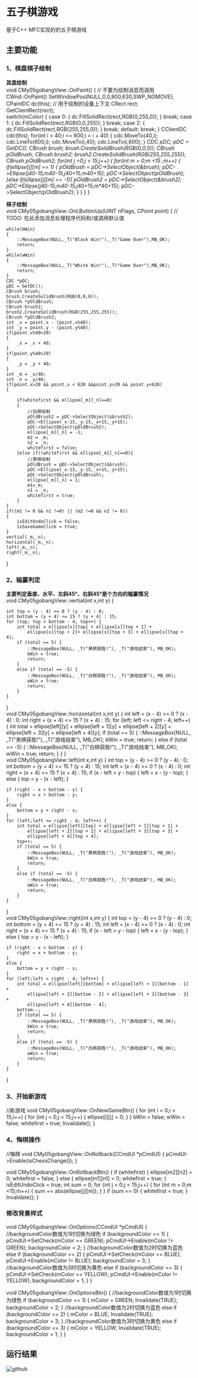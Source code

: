 # 五子棋游戏
基于C++ MFC实现的的五子棋游戏

## 主要功能
### 1、棋盘棋子绘制
**其盘绘制**<br />
void CMy05gobangView::OnPaint()
{
	// 不要为绘制消息而调用 CWnd::OnPaint()
	 SetWindowPos(NULL,0,0,800,630,SWP_NOMOVE);
	 CPaintDC dc(this); // 用于绘制的设备上下文
	 CRect   rect;  
	 GetClientRect(rect);  
	 switch(mColor)
	{
		case 0:
			{
				  dc.FillSolidRect(rect,RGB(0,255,0));
			}
			 break;
		 case 1:
			 {
				  dc.FillSolidRect(rect,RGB(0,0,255));
			 }
			 break;
		 case 2:
			 {
				   dc.FillSolidRect(rect,RGB(255,255,0));
			 }
			 break;
		 default:
			 break;
	} 
	 CClientDC cdc(this);
	 for(int i = 40;i <= 600;i = i + 40)
	 {
		cdc.MoveTo(40,i);
		cdc.LineTo(600,i);
		cdc.MoveTo(i,40);
	    cdc.LineTo(i,600);
	 }
	 CDC *pDC;
	 pDC = GetDC();
	 CBrush brush;
	 brush.CreateSolidBrush(RGB(0,0,0));
	 CBrush *pOldBrush;
	 CBrush brush2;
	 brush2.CreateSolidBrush(RGB(255,255,255));
	 CBrush *pOldBrush2;
	 for(int j =0;j < 15;j++)
	 {
		for(int m = 0;m <15 ;m++)
		{
			if(ellipse[j][m] == 1)
			{
				pOldBrush = pDC->SelectObject(&brush);
				pDC->Ellipse(j*40-15,m*40-15,j*40+15,m*40+15);
				pDC->SelectObject(pOldBrush);
			}else if(ellipse[j][m] == -1){
				pOldBrush2 = pDC->SelectObject(&brush2);
				pDC->Ellipse(j*40-15,m*40-15,j*40+15,m*40+15);
				pDC->SelectObject(pOldBrush2);
			}
		}
	 }
}

**棋子绘制**<br />
void CMy05gobangView::OnLButtonUp(UINT nFlags, CPoint point)
{
	// TODO: 在此添加消息处理程序代码和/或调用默认值

	while(bWin)
	{
		::MessageBox(NULL,_T("Black Win!"),_T("Game Over"),MB_OK);
		return;
	}
	while(wWin)
	{
		::MessageBox(NULL,_T("White Win!"),_T("Game Over"),MB_OK);
		return;
	}
	CDC *pDC;
	pDC = GetDC();
	CBrush brush;
	brush.CreateSolidBrush(RGB(0,0,0));
	CBrush *pOldBrush;
	CBrush brush2;
	brush2.CreateSolidBrush(RGB(255,255,255));
	CBrush *pOldBrush2;
	int _x = point.x - (point.x%40);
	int _y = point.y - (point.y%40);
	if(point.x%40>20)
	{
		_x = _x + 40;
	}
	if(point.y%40>20)
	{
		_y = _y + 40;
	}
	int _m = _x/40;
	int _n = _y/40;
	if(point.x>20 && point.x < 620 &&point.y>20 && point.y<620)
	{

		if(whitefirst && ellipse[_m][_n]==0)
		{
			//白棋绘制
			pOldBrush2 = pDC->SelectObject(&brush2);
			pDC->Ellipse(_x-15,_y-15,_x+15,_y+15);
			pDC->SelectObject(pOldBrush2);
			ellipse[_m][_n] = -1;
			m2 = _m;
			n2 = _n;
			whitefirst = false;
		}else if(!whitefirst && ellipse[_m][_n]==0){
			//黑棋绘制	
			pOldBrush = pDC->SelectObject(&brush);
			pDC->Ellipse(_x-15,_y-15,_x+15,_y+15);
			pDC->SelectObject(pOldBrush);
			ellipse[_m][_n] = 1;
			m1=_m;
			n1 = _n;
			whitefirst = true;
		}
	}
	if((m1 != 0 && n1 !=0) || (m2 !=0 && n2 != 0))
	{
		isEditUndoClick = false;
		isSaveGameClick = true;
	}
	vertial(_m,_n);
	horizontal(_m,_n);
	left(_m,_n);
	right(_m,_n);
}

### 2、输赢判定
**主要判定垂直、水平、左斜45°、右斜45°是个方向的输赢情况**<br />
void CMy05gobangView::vertial(int x,int y)
{
	
	int top = (y - 4) >= 0 ? (y - 4) : 0;
	int bottom = (y + 4) <= 15 ? (y + 4) : 15;
	for (top; top < bottom - 4; top++) {
		int total = ellipse[x][top] + ellipse[x][top + 1] + 
			ellipse[x][top + 2]+ ellipse[x][top + 3] + ellipse[x][top + 4];
		if (total == 5) {
			::MessageBox(NULL, _T("黑棋获胜!"), _T("游戏结束"), MB_OK);
			bWin = true;
			return;
		}
		else if (total == -5) {
			::MessageBox(NULL, _T("白棋获胜!"), _T("游戏结束"), MB_OK);
			wWin = true;
			return;
		}
	}
}<br />
void CMy05gobangView::horizontal(int x,int y)
{
	int left = (x - 4) >= 0 ? (x - 4) : 0;
	int right = (x + 4) <= 15 ? (x + 4) : 15;
	for (left; left <= right - 4; left++) {
		int total = ellipse[left][y] + ellipse[left + 1][y] +
			ellipse[left + 2][y] + ellipse[left + 3][y] + ellipse[left + 4][y];
		if (total == 5) {
			::MessageBox(NULL, _T("黑棋获胜!"), _T("游戏结束"), MB_OK);
			bWin = true;
			return;
		}
		else if (total == -5) {
			::MessageBox(NULL, _T("白棋获胜!"), _T("游戏结束"), MB_OK);
			wWin = true;
			return;
		}
	}
}<br />
void CMy05gobangView::left(int x,int y)
{
	int top = (y - 4) >= 0 ? (y - 4) : 0;
	int bottom = (y + 4) <= 15 ? (y + 4) : 15;
	int left = (x - 4) >= 0 ? (x - 4) : 0;
	int right = (x + 4) <= 15 ? (x + 4) : 15;
	if (x - left > y - top) {
		left = x - (y - top);
	}
	else {
		top = y - (x - left);
	}

	if (right - x > bottom - y) {
		right = x + bottom - y;
	}
	else {
		bottom = y + right - x;
	}
	for (left;left <= right - 4; left++) {
		int total = ellipse[left][top] + ellipse[left + 1][top + 1] +
			ellipse[left + 2][top + 2] + ellipse[left + 3][top + 3] +
			ellipse[left + 4][top + 4];
		top++;
		if (total == 5) {
			::MessageBox(NULL, _T("黑棋获胜!"), _T("游戏结束"), MB_OK);
			bWin = true;
			return;
		}
		else if (total == -5) {
			::MessageBox(NULL, _T("白棋获胜!"), _T("游戏结束"), MB_OK);
			wWin = true;
			return;
		}
	}
}<br />
void CMy05gobangView::right(int x,int y)
{
	int top = (y - 4) >= 0 ? (y - 4) : 0;
	int bottom = (y + 4) <= 15 ? (y + 4) : 15;
	int left = (x - 4) >= 0 ? (x - 4) : 0;
	int right = (x + 4) <= 15 ? (x + 4) : 15;
	if (x - left > y - top) {
		left = x - (y - top);
	}
	else {
		top = y - (x - left);
	}

	if (right - x > bottom - y) {
		right = x + bottom - y;
	}
	else {
		bottom = y + right - x;
	}
	for (left;left < right - 4; left++) {
		int total = ellipse[left][bottom] + ellipse[left + 1][bottom - 1] +
			ellipse[left + 2][bottom - 2] + ellipse[left + 3][bottom - 3] +
			ellipse[left + 4][bottom - 4];
		bottom--;
		if (total == 5) {
			::MessageBox(NULL, _T("黑棋获胜!"), _T("游戏结束"), MB_OK);
			bWin = true;
			return;
		}
		else if (total == -5) {
			::MessageBox(NULL, _T("白棋获胜!"), _T("游戏结束"), MB_OK);
			wWin = true;
			return;
		}
	}
}


### 3、开始新游戏<br />
//新游戏
void CMy05gobangView::OnNewGameBtn() {
	for (int i = 0;i < 15;i++)
	{
		for (int j = 0;j < 15;j++)
		{
			ellipse[i][j] = 0;
		}
	}
	bWin = false;
	wWin = false;
	whitefirst = true;
	Invalidate();
}

### 4、悔棋操作<br />
//悔棋
void CMy05gobangView::OnRollback(CCmdUI *pCmdUI) {
	pCmdUI->Enable(isChessChange());
}

void CMy05gobangView::OnRollbackBtn() {
	if (whitefirst) {
		ellipse[m2][n2] = 0;
		whitefirst = false;
	}
	else {
		ellipse[m1][n1] = 0;
		whitefirst = true;
	}
	isEditUndoClick = true;
	int sum = 0;
	for (int j = 0;j < 15;j++)
	{
		for (int m = 0;m <15;m++)
		{
			sum += abs(ellipse[j][m]);
		}
	}
	if (sum == 0)
	{
		whitefirst = true;
	}
	Invalidate();
}

### 修改背景样式<br />
void CMy05gobangView::OnOptions(CCmdUI *pCmdUI) {
	//backgroundColor数值为1时切换为绿色
	if (backgroundColor == 1) {
		pCmdUI->SetCheck(mColor == GREEN);
		pCmdUI->Enable(mColor != GREEN);
		backgroundColor = 2;
	}
	//backgroundColor数值为2时切换为蓝色
	else if (backgroundColor == 2) {
		pCmdUI->SetCheck(mColor == BLUE);
		pCmdUI->Enable(mColor != BLUE);
		backgroundColor = 3;
	}
	//backgroundColor数值为3时切换为黄色
	else if (backgroundColor == 3) {
		pCmdUI->SetCheck(mColor == YELLOW);
		pCmdUI->Enable(mColor != YELLOW);
		backgroundColor = 1;
	}
}

void CMy05gobangView::OnOptionsBtn() {
	//backgroundColor数值为1时切换为绿色
	if (backgroundColor == 1) {
		mColor = GREEN;
		Invalidate(TRUE);
		backgroundColor = 2;
	}
	//backgroundColor数值为2时切换为蓝色
	else if (backgroundColor == 2) {
		mColor = BLUE;
		Invalidate(TRUE);
		backgroundColor = 3;
	}
	//backgroundColor数值为3时切换为黄色
	else if (backgroundColor == 3) {
		mColor = YELLOW;
		Invalidate(TRUE);
		backgroundColor = 1;
	}
}
## 运行结果

![github](https://github.com/cchangcs/WuZiQi/blob/master/show.jpg "github")  
